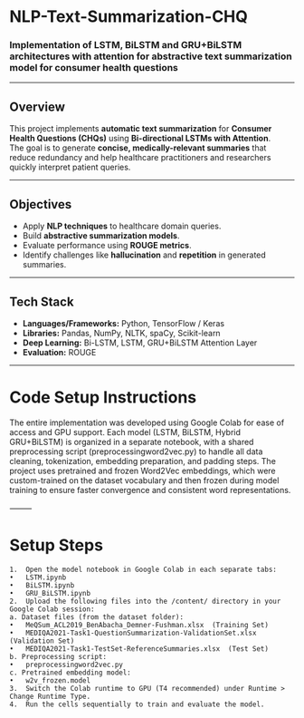 # NLP-Text-Summarization-CHQ
### Implementation of LSTM, BiLSTM and GRU+BiLSTM architectures with attention for abstractive text summarization model for consumer health questions  

---

## Overview  
This project implements **automatic text summarization** for **Consumer Health Questions (CHQs)** using **Bi-directional LSTMs with Attention**.  
The goal is to generate **concise, medically-relevant summaries** that reduce redundancy and help healthcare practitioners and researchers quickly interpret patient queries.  

---

## Objectives  
- Apply **NLP techniques** to healthcare domain queries.  
- Build **abstractive summarization models**.  
- Evaluate performance using **ROUGE metrics**.  
- Identify challenges like **hallucination** and **repetition** in generated summaries.  

---

## Tech Stack  
- **Languages/Frameworks:** Python, TensorFlow / Keras  
- **Libraries:** Pandas, NumPy, NLTK, spaCy, Scikit-learn  
- **Deep Learning:** Bi-LSTM, LSTM, GRU+BiLSTM Attention Layer  
- **Evaluation:** ROUGE  

---

# Code Setup Instructions
The entire implementation was developed using Google Colab for ease of access and GPU support. Each model (LSTM, BiLSTM, Hybrid GRU+BiLSTM) is organized in a separate notebook, with a shared preprocessing script (preprocessingword2vec.py) to handle all data cleaning, tokenization, embedding preparation, and padding steps.
The project uses pretrained and frozen Word2Vec embeddings, which were custom-trained on the dataset vocabulary and then frozen during model training to ensure faster convergence and consistent word representations.

⸻

# Setup Steps
	1.	Open the model notebook in Google Colab in each separate tabs:
	•	LSTM.ipynb
	•	BiLSTM.ipynb
	•	GRU_BiLSTM.ipynb
	2.	Upload the following files into the /content/ directory in your Google Colab session:
	a. Dataset files (from the dataset folder):
	•	MeQSum_ACL2019_BenAbacha_Demner-Fushman.xlsx  (Training Set)
	•	MEDIQA2021-Task1-QuestionSummarization-ValidationSet.xlsx  (Validation Set)
	•	MEDIQA2021-Task1-TestSet-ReferenceSummaries.xlsx  (Test Set)
	b. Preprocessing script:
	•	preprocessingword2vec.py
	c. Pretrained embedding model:
	•	w2v_frozen.model
	3.	Switch the Colab runtime to GPU (T4 recommended) under Runtime > Change Runtime Type.
	4.	Run the cells sequentially to train and evaluate the model.

